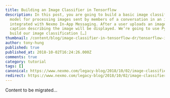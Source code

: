 ```yaml
---
title: Building an Image Classifier in Tensorflow
description: In this post, you are going to build a basic image classification
  model for processing images sent by members of a conversation in an iOS app
  integrated with Nexmo In-App Messaging. After a user uploads an image, a
  caption describing the image will be displayed. We’re going to use Python to
  build our image classification […]
thumbnail: /content/blog/image-classifier-in-tensorflow-dr/tensorflow-image-classifier.png
author: tony-hung
published: true
published_at: 2018-10-02T16:24:26.000Z
comments: true
category: tutorial
tags: []
canonical: https://www.nexmo.com/legacy-blog/2018/10/02/image-classifier-in-tensorflow-dr
redirect: https://www.nexmo.com/legacy-blog/2018/10/02/image-classifier-in-tensorflow-dr
---
```


Content to be migrated...

